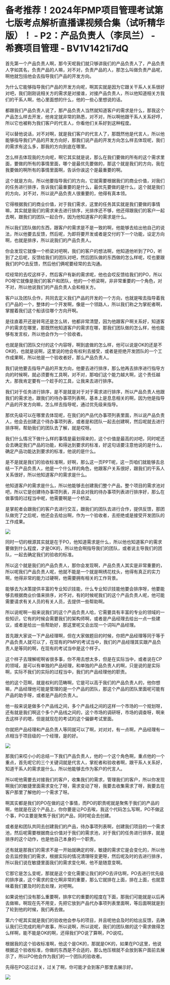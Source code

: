 # 备考推荐！2024年PMP项目管理考试第七版考点解析直播课视频合集（试听精华版）！ - P2：产品负责人（李凤兰） - 希赛项目管理 - BV1V1421i7dQ

首先第一个产品负责人啊，那今天呢我们就只够讲我们的产品负责人了，产品负责人字如其名，负责产品的人嘛，对不对，负责产品的人，那怎么叫做负责产品呢，啊他就包括他会去指导我们产品的开发方向。

为什么它能够指导我们产品的开发方向呢，啊其实就是因为它跟关干系人关系很好对吧，我们刚刚说相关方的需求是对接谁，对接产品负责人，所以他知道相关方我们的干系人啊，他心里面想的什么，他的一些心里想说的话。

都跟我们产品负责人说了，那产品负责人当然就知道客户的需求是什么，那我这个产品怎么样去开发，他肯定就非常的熟悉，对不对，所以啊他跟干系人关系好哼，所以它也被称为我们客户的代言人，你看他们关系好到这种程度。

可以替他说话，对不对啊，就是我们客户的代言人了，那既然他是代言人，所以他能够指导我们产品的开发方向好，那我们说产品的开发方向怎么样去体现呢，我们的需求有这么多，那我的方向到底在哪里。

怎么样去体现我的方向呢，啊它其实就是说，那么在我们要做的所有的这个需求里面，要做的所有的事情里面，哪个是最优先要做的，那这个就是我们的方向，我在我要做的啊所有的事情里面啊，告诉你诶这个是最重要的啊。

这个就是方向，所以他要指导我们的方向，它就需要根据我们的商业价值，对我们的任务进行排序，告诉我们最重要的是什么，最优先要做的是什么，这个就是我们的方向，对不对，所以说产品负责人很重要的，他得有真本领。

它得根据我们的商业价值，对于我们需求，这里的任务其实就是我们要做的事情嘛，其实就是我们的需求来去进行排序，光排序还不够，他还得跟我们的客户一起去啊，跟我们的团队一起合作，因为他知道客户的需求是什么。

所以我们团队做的东西，跟客户的需求是不是一致的啊，他能够去给出他自己的说法，所以他要去反馈，然后呢，为即将要开发或者是交付的下一个功能，设定方向啊，也就是排序，所以说我们的产品负责人。

你会发现它就像一个桥梁对吧啊，我们的客户的想法啊，他知道他听到了PO，听到了之后呢，反馈给我们的团队对吧，然后团队做的东西做的怎么样呢，哎也要跟我们的PO去反馈，然后他们俩呢要经常的去沟通。

哎经常的去哎这样子，然后客户有新的需求呢，他也会哎反馈给我们的PO，所以PO呀它就像是我们的客户和团队，他的一个桥梁啊，非非常重要的一个角色，对不对，所以他说我们的产品负责人会和相关方。

客户以及团队合作，共同去定义我们产品的开发的一个方向，也就是唉去指导着我们产品的一个，整体的一个开发啊，像是一个领路人，所以我们称之为掌舵者啊，掌握着我们这个船该往哪个方向开啊。

是往直着开还是转弯还是怎么转，他都非常清楚，因为他跟客户啊关系好，知道客户的需求在哪里，那既然他知道客户的需求在哪，那我们团队做的怎么样，他也能够有发言权，所以他会作为一个验收者。

也就是我们团队交付的这个内容呀，啊到底做的怎么样，他可以说是OK的还是不OK的，也就是说啊，这里说的他会有权利去接受，或者是拒绝开发团队的一个工作成果啊，所以他是一个验收者好，那么产品负责人。

我们说他要去指导产品的开发方向，他要去进行排序，那么他再去排序进行指导方向的时候啊，就必须要有工具啊，对不对，那咱们这个能力越大啊，这个责任越大，那我肯定要有一个趁手的工具，让我来去进行排序。

我们对于任务进行排序，是不是就是对于对于需求进行排序，所以产品负责人他跟我们的需求池，跟我们的待办事项列表啊，基本上是息息相关的啊，因为他是指导产品的开发方向嘛，怎么样去指导呢，通过优先级来指导。

那优先级可以在哪里去体现呢，在我们的产品代办事项列表里面，所以说产品负责人，他会去创建这个待办事项列表，或者是和团队一起去创建啊，然后呢就去进行排序啊，帮助我们的团队去了解，就是哎呀。

我们什么情况下做什么样的事情是最划得来的，这个价值是最高的对吧，同时呢还会去确定我们产品的功能，和得达到要求的标准，好这句话要注意他说的是什么，确定产品功能达到要求的标准，他说的是什么。

是不是就是我们的验收标准啊，好啊，那么这一页PPT呢，这一页咱们就能够去总结一下产品负责人，他是一个什么样的角色，他跟客户关系很好，跟我们的干系人关系很好，所以他知道客户的需求是什么。

他知道客户的需求是什么，所以他能够去创建我们整个产品，整个项目的需求池对吧，所以它是创建待办事项列表，并且会对我的待办事项列表进行排序好，那么在做事情的过程当中呢，他需要啊是一个桥梁。

是掌舵者会跟我们的客户去进行交互，跟我们的团队去进行合作，提供反馈，那团队做完了之后呢，他还会去给出啊，作为一个验收者，去拒绝或是接受开发团队的工作成果。



![](img/265a168b2468892b1278487524aaa831_1.png)

同时一切的根源其实就是在于PO，他知道需求是什么，所以他也知道客户的需求要做到什么程度，才是OK的，所以他会啊指导我们的团队，或者说主导我们的团队，一起去确定我们的验收的标准。

所以这个就是我们的产品负责人，那你会发现啊，产品负责人其实是非常重要的，所以呢我们产品负责人呢，他就不能是一个就是啊绣花枕头，他得有真正的实力啊，他得非常的能力过硬啊，他需要拥有相关的工作背景。

能够去为决策提供丰富的专业知识技能，什么专业知识技能他要会排序呀，他要能够去根据商业价值来排序，对不对，有的时候呢我们的这个产品负责人呢，他可能需要请求有关人员的有关人员，去提供一些帮助啊。

所以说呢啊一般来说我们的这个产品负责人哈，它需要具有丰富的专业的领域的一些知识，它有的时候会需要我们的架构师啊，或者是产品经理去给出一点一些建议，或者是给出一些帮助好，那这里呢又会出现一个词叫产品经理。

首先跟大家说一下产品经理啊，但在大家做题目的时候，你把产品经理等同于等于产品负责人就可以了，在现有的PMP的考试当中，我们的产品经理其实跟产品负责人是等同的啊，在现有的考试当中是这个样子。

这个样子去理解呢啊省很多事，你不用去想太多，但是在实际当中，或者说在CP的领域，是可以有单独的产品经理，和单独的产品负责人的啊，只是说的是实际啊，实际不我们的实际的过程当中，我们的产品经理他的职责。

他的这个范啊，就是权利的范畴啊，它是可以高于我们的产品负责人的，他你想嘛，产品经理他可能是管理的是一个产品的团队，那这个产品的团队里面呢可能有产品的助手呀，或者是产品的负责人。

他一般来说是做多个产品线之间，多个产品线之间的这样一个市场的一个规划呀，还有就是我们啊这个多个产品线之间的，这个市场的调研呀，市场的调查呀，啊来去这样子的嗯，但是就现在的考试的这个偏僻考试里面。

你就把产品经理和产品负责人等同就可以了啊，对对对，有一点啊，产品经理有一点相当于项目级的一个经理，是的好。



![](img/265a168b2468892b1278487524aaa831_3.png)

那我们来哎小小的总结一下我们产品负责人，他的一个这个角色啊，重点他的一个重点，首先呢它的三个关键词就是代言人，掌舵者和验收者啊，跟干系人关系好，知道干系人的需求是什么，所以他能够去作为客户的代言人。

所以呢他需要去对接我们的客户，收集我们的需求，管理我们的客户，所以你发现啊我们的敏捷里面需求变化了呀，需求变动了呀，我要去收集需求了呀，我要去在客户那里了解他的一个需求了呀。

啊其实都是我们的PO在做的这个事情，而PO的职责呢就是聚焦于我们的产品的啊，他就是在这个产品上，你你要是让PO去唉，我这个代码怎么写啊，PO不做这个事，PO主要是聚焦于我们的产品，同时呢会去创建。

或者是和团队共同去创建我们的产品，待办事项列表啊，创建我们项目的一个需求池，然后呢需要根据商业价值对于我们的需求池，对于我们的任务进行排序，就是排序的这个动作，也是他自己本身的一个职责。

还有就是那我们的需求不是一开始就确定的呀，敏捷的需求它是会变化的，所以他会去监控我们的需求，根据实际的情况清理呀变更呀，然后呢及时的去进行排序，所以我们说在敏捷里面我们的需求变化啊，他不是随意变啊。

它那它是怎么变呢，那就是这个变化需要让我们的PO去评估啊，PO去进行优先级的排序诶，这个需求的变化啊非常的重要，那么它就排在上面，排在上面，也就意味着我们要及时的去处理，对吧啊。

如果说他们没有那么重要啊，排序它的重要的程度在下面，那我们可能就是以后再去做嘛，啊现在先不用变，先把它放到产品代办事项列表里面啊，等后面啊就是到了轮到他的时候，我们再去做。

第六个呢其实就是我们的验收他会参与的项目，并且呢他会及时的给出反馈，去确认我们已完成的用户故事，所以说啊，所以说呢，我们的团队做的这个需求做得怎么样啊，能不能是OK的啊，还得我们PO说了算啊，PO说哎。

根据我的这个验收标准啊，他这个是OK的，那就是OK的，如果在PO这里，他说根据这个验收标准，你做的东西是不合适的，那么他压根就不会放到客户面前去展示了，所以PO他会作为我们的一个团队的验收者。

先得在PO这过过关，过关了啊，你可能才会到客户那里去展示好。

![](img/265a168b2468892b1278487524aaa831_5.png)